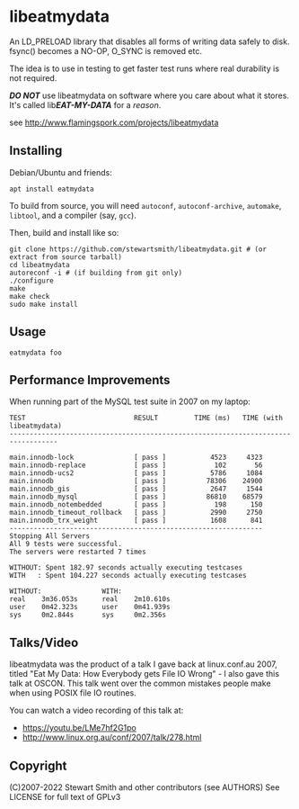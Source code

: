 libeatmydata
============

An LD_PRELOAD library that disables all forms of writing data safely to disk.
fsync() becomes a NO-OP, O_SYNC is removed etc.

The idea is to use in testing to get faster test runs where real durability is
not required.

***DO NOT*** use libeatmydata on software where you care about what it stores. It's called lib***EAT-MY-DATA*** for a *reason*.

see http://www.flamingspork.com/projects/libeatmydata

Installing
------------

Debian/Ubuntu and friends:
```
apt install eatmydata
```

To build from source, you will need `autoconf`, `autoconf-archive`, `automake`, `libtool`, and a compiler (say, `gcc`).

Then, build and install like so:
```
git clone https://github.com/stewartsmith/libeatmydata.git # (or extract from source tarball)
cd libeatmydata
autoreconf -i # (if building from git only)
./configure
make
make check
sudo make install
```


Usage
-----

```
eatmydata foo
```

Performance Improvements
------------------------

When running part of the MySQL test suite in 2007 on my laptop:

```
TEST                           RESULT         TIME (ms)   TIME (with libeatmydata)
----------------------------------------------------------------------------------

main.innodb-lock               [ pass ]           4523     4323
main.innodb-replace            [ pass ]            102       56
main.innodb-ucs2               [ pass ]           5786     1084
main.innodb                    [ pass ]          78306    24900
main.innodb_gis                [ pass ]           2647     1544
main.innodb_mysql              [ pass ]          86810    68579
main.innodb_notembedded        [ pass ]            198      150
main.innodb_timeout_rollback   [ pass ]           2990     2750
main.innodb_trx_weight         [ pass ]           1608      841
---------------------------------------------------------------
Stopping All Servers
All 9 tests were successful.
The servers were restarted 7 times

WITHOUT: Spent 182.97 seconds actually executing testcases
WITH   : Spent 104.227 seconds actually executing testcases

WITHOUT:               WITH:
real    3m36.053s      real    2m10.610s
user    0m42.323s      user    0m41.939s
sys     0m2.844s       sys     0m2.356s
```


Talks/Video
-----------

libeatmydata was the product of a talk I gave back at linux.conf.au 2007, titled
"Eat My Data: How Everybody gets File IO Wrong" - I also gave this talk at OSCON.
This talk went over the common mistakes people make when using POSIX file IO
routines.

You can watch a video recording of this talk at:

- https://youtu.be/LMe7hf2G1po
- http://www.linux.org.au/conf/2007/talk/278.html

Copyright
---------

(C)2007-2022 Stewart Smith
and other contributors (see AUTHORS)
See LICENSE for full text of GPLv3

